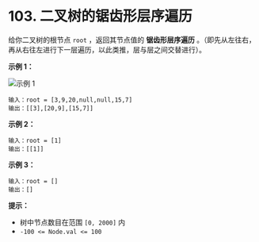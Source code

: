 # 103. 二叉树的锯齿形层序遍历

给你二叉树的根节点 `root` ，返回其节点值的 **锯齿形层序遍历** 。（即先从左往右，再从右往左进行下一层遍历，以此类推，层与层之间交替进行）。

**示例 1：**

![示例 1](https://assets.leetcode.com/uploads/2021/02/19/tree1.jpg)

```()
输入：root = [3,9,20,null,null,15,7]
输出：[[3],[20,9],[15,7]]
```

**示例 2：**

```()
输入：root = [1]
输出：[[1]]
```

**示例 3：**

```()
输入：root = []
输出：[]
```

**提示：**

- 树中节点数目在范围 `[0, 2000]` 内
- `-100 <= Node.val <= 100`

